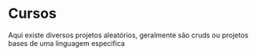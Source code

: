 # Cursos 

Aqui existe diversos projetos aleatórios, geralmente são cruds ou projetos bases de uma linguagem especifica 
